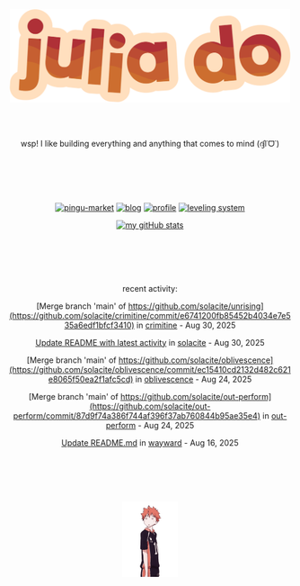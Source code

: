 <div align="center">
<img src="images/redYellowName_lightBeige.png" width="500">

<br></br>

<p>wsp! I like building everything and anything that comes to mind (ദ്ദി˙ᗜ˙)</p>

<br></br><br></br>

<!-- repo cards!! -->
[![pingu-market](https://github-readme-stats.vercel.app/api/pin/?username=solacite&repo=pingu-market&theme=slateorange&hide_border=true&description_lines_count=2)](https://github.com/anuraghazra/github-readme-stats)
[![blog](https://github-readme-stats.vercel.app/api/pin/?username=solacite&repo=blog&theme=slateorange&hide_border=true&description_lines_count=2)](https://github.com/anuraghazra/github-readme-stats)
[![profile](https://github-readme-stats.vercel.app/api/pin/?username=solacite&repo=profile&theme=slateorange&hide_border=true&description_lines_count=2)](https://github.com/anuraghazra/github-readme-stats)
[![leveling system](https://github-readme-stats.vercel.app/api/pin/?username=solacite&repo=TextBased_LevelingSystem&theme=slateorange&hide_border=true&description_lines_count=2)](https://github.com/anuraghazra/github-readme-stats)

[![my gitHub stats](https://github-readme-stats.vercel.app/api?username=solacite&theme=slateorange&hide_border=true&bg_color=00000000&hide=prs)](https://github.com/anuraghazra/github-readme-stats)

<br></br><br></br>

<!-- RECENT_ACTIVITY_START -->
recent activity:

[Merge branch 'main' of https://github.com/solacite/unrising](https://github.com/solacite/crimitine/commit/e6741200fb85452b4034e7e535a6edf1bfcf3410) in [crimitine](https://github.com/solacite/crimitine) - Aug 30, 2025

[Update README with latest activity](https://github.com/solacite/solacite/commit/8ebb46680b6083b1e903439cb5e9a0d0e3d65402) in [solacite](https://github.com/solacite/solacite) - Aug 30, 2025

[Merge branch 'main' of https://github.com/solacite/oblivescence](https://github.com/solacite/oblivescence/commit/ec15410cd2132d482c621e8065f50ea2f1afc5cd) in [oblivescence](https://github.com/solacite/oblivescence) - Aug 24, 2025

[Merge branch 'main' of https://github.com/solacite/out-perform](https://github.com/solacite/out-perform/commit/87d9f74a386f744af396f37ab760844b95ae35e4) in [out-perform](https://github.com/solacite/out-perform) - Aug 24, 2025

[Update README.md](https://github.com/solacite/wayward/commit/cd4d467324d5e32b36d158242d0997ff86b4eeb6) in [wayward](https://github.com/solacite/wayward) - Aug 16, 2025


<!-- RECENT_ACTIVITY_END -->

</div>

<br></br><br></br>

<div align="center">
    <img src="images/hinata.gif" width="100">
</div>